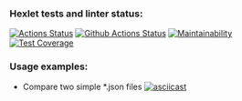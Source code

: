 ### Hexlet tests and linter status:
[![Actions Status](https://github.com/DmGorokhov/python-project-50/workflows/hexlet-check/badge.svg)](https://github.com/DmGorokhov/python-project-50/actions)
[![Github Actions Status](https://github.com//DmGorokhov/python-project-50/workflows/Python%20CI/badge.svg)](https://github.com//DmGorokhov/python-project-50/actions/pyci.yaml)
[![Maintainability](https://api.codeclimate.com/v1/badges/c3a3a47e719879b49eb3/maintainability)](https://codeclimate.com/github/DmGorokhov/python-project-50/maintainability)
[![Test Coverage](https://api.codeclimate.com/v1/badges/c3a3a47e719879b49eb3/test_coverage)](https://codeclimate.com/github/DmGorokhov/python-project-50/test_coverage)

### Usage examples:
* Compare two simple *.json files
[![asciicast](https://asciinema.org/a/553733.svg)](https://asciinema.org/a/553733)